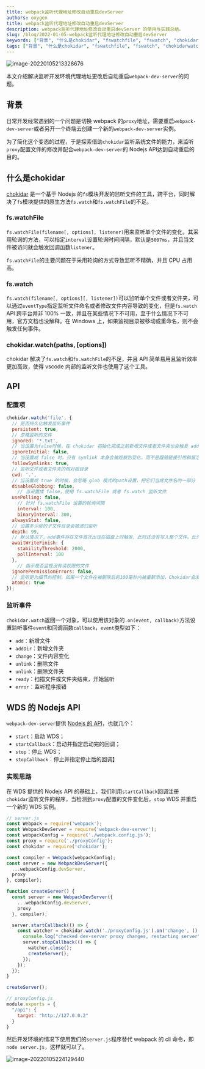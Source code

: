 ```yaml
---
tltle: webpack监听代理地址修改自动重启devServer
authors: oxygen
title: webpack监听代理地址修改自动重启devServer
description: webpack监听代理地址修改自动重启devServer 的使用与实践总结。
slug: /blog/2022-01-05-webpack监听代理地址修改自动重启devServer
keywords: ["背景", "什么是chokidar", "fswatchfile", "fswatch", "chokidarwatchpaths", "options", "api", "配置项"]
tags: ["背景", "什么是chokidar", "fswatchfile", "fswatch", "chokidarwatchpaths"]
---
```

![image-20220105213328676](../public/images/image-20220105213328676.png)

本文介绍解决监听开发环境代理地址更改后自动重启`webpack-dev-server`的问题。

<!--truncate-->

## 背景

日常开发经常遇到的一个问题是切换 webpack 的`proxy`地址，需要重启`webpack-dev-server`或者另开一个终端去创建一个新的`webpack-dev-server`实例。

为了简化这个变态的过程，于是探索借助`chokidar`监听系统文件的能力，来监听`proxy`配置文件的修改并配合`webpack-dev-server`的 Nodejs  API达到自动重启的目的。

## 什么是chokidar

[chokidar](https://github.com/paulmillr/chokidar) 是一个基于 Nodejs 的`fs`模块开发的监听文件的工具，跨平台，同时解决了`fs`模块提供的原生方法`fs.watch`和`fs.watchFile`的不足。

### fs.watchFile

`fs.watchFile(filename[, options], listener)`用来监听单个文件的变化，其采用轮询的方法，可以指定`interval`设置轮询时间间隔，默认是`5007ms`，并且当文件被访问就会触发回调函数`listener`。

`fs.watchFile`的主要问题在于采用轮询的方式导致监听不精确，并且 CPU 占用高。

### fs.watch

`fs.watch(filename[, options][, listener])`可以监听单个文件或者文件夹，可以通过`eventType`指定监听文件命名或者修改文件内容导致的变化，但是`fs.watch` API 跨平台并非 100% 一致，并且在某些情况下不可用，至于什么情况下不可用，官方文档也没解释。在 Windows 上，如果监视目录被移动或重命名，则不会触发任何事件。

### chokidar.watch(paths, [options])

chokidar 解决了`fs.watch`和`fs.watchFile`的不足，并且 API 简单易用且监听效率更加高效，使得 vscode 内部的监听文件也使用了这个工具。

## API

### 配置项

```js
chokidar.watch('file', {
  // 是否持久化触发监听事件
  persistent: true,
  // 忽略监听的文件
  ignored: '*.txt',
  // 当设置为false时候，在 chokidar 初始化完成之前新增文件或者文件夹也会触发 add 和 addDir事件
  ignoreInitial: false,
  // 当设置成 false 时，只有 symlink 本身会被观察到变化，而不是跟随链接引用和冒泡事件通过链接的路径
  followSymlinks: true,
  // 监听文件或者文件夹的相对根目录
  cwd: '.',
  // 当设置成 true 的时候，会忽略 glob 模式的path设置，把它们当成文件名的一部分
  disableGlobbing: false,
	// 当设置成 false，使用 fs.watchFile 或者 fs.watch 监听文件
  usePolling: false,
    // 针对 fs.watchFile 设置的轮询间隔
    interval: 100,
    binaryInterval: 300,
  alwaysStat: false,
  // 设置多少层的子文件目录会被递归监听
  depth: 99,
  // 默认情况下，add事件将在文件首次出现在磁盘上时触发，此时还没有写入整个文件。此外，在某些情况下，在写入文件时将触发一些更改事件。在某些情况下，特别是在监视大文件时，将需要等待写操作完成，然后才能响应文件的创建或修改。将awaitWriteFinish设置为true(或true值)将轮询文件大小，保持其添加和更改事件，直到大小在可配置的时间内不变。适当的持续时间设置在很大程度上依赖于操作系统和硬件。为了准确的检测，这个参数应该相对较高，使得文件监视的响应更少。谨慎使用。
  awaitWriteFinish: {
    stabilityThreshold: 2000,
    pollInterval: 100
  },
	// 指示是否监视没有读权限的文件
  ignorePermissionErrors: false,
  // 监听更为细节的控制，如果一个文件在被删除后的100毫秒内被重新添加，Chokidar会发出一个change事件，而不是unlink然后添加。如果默认的100毫秒不适合你，可以通过设置一个自定义值来覆盖它，以毫秒为单位。
  atomic: true
});
```

### 监听事件

`chokidar.watch`返回一个对象，可以使用该对象的`.on(event, callback)`方法设置监听事件`event`和回调函数`callback`，`event`类型如下：

- `add`：新增文件
- `addDir`：新增文件夹
- `change`：文件内容变化
- `unlink`：删除文件
- `unlink`：删除文件夹
- `ready`：扫描文件或文件夹结束，开始监听
- `error`：监听程序报错

## WDS 的 Nodejs API

`webpack-dev-server`提供 [Nodejs 的 API](https://webpack.js.org/api/webpack-dev-server/)，也就几个：

- `start`：启动 WDS；
- `startCallback`：启动并指定启动完的回调；
- `stop`：停止 WDS；
- `stopCallback`：停止并指定停止后的回调】

### 实现思路

在 WDS 提供的 Nodejs API 的基础上，我们利用`startCallback`回调注册`chokidar`监听文件的程序，当检测到`proxy`配置的文件变化后，`stop` WDS 并重启一个新的 WDS 实例。

```js
// server.js
const Webpack = require('webpack');
const WebpackDevServer = require('webpack-dev-server');
const webpackConfig = require('./webpack.config.js');
const proxy = require('./proxyConfig');
const chokidar = require('chokidar');

const compiler = Webpack(webpackConfig);
const server = new WebpackDevServer({
  ...webpackConfig.devServer,
  proxy
}, compiler);

function createServer() {
  const server = new WebpackDevServer({
    ...webpackConfig.devServer,
    proxy
  }, compiler);

  server.startCallback(() => {
    const watcher = chokidar.watch('./proxyConfig.js').on('change', () => {
      console.log("checked dev-server proxy changes, restarting server");
      server.stopCallback(() => {
        watcher.close();
        createServer();
      });
    });
  });
}

createServer();
```

```js
// proxyConfig.js
module.exports = {
  "/api": {
    target: "http://127.0.0.2"
  }
}
```

然后开发环境的情况下使用我们的`server.js`程序替代 webpack 的 cli 命令，即`node server.js`，这样就可以了。

![image-20220105224129440](../public/images/image-20220105224129440.png)